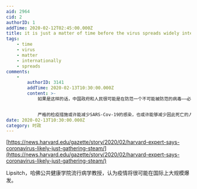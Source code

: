 ```yaml
---
aid: 2964
cid: 2
authorID: 1
addTime: 2020-02-12T02:45:00.000Z
title: it is just a matter of time before the virus spreads widely internationally
tags:
    - time
    - virus
    - matter
    - internationally
    - spreads
comments:
    -
        authorID: 3141
        addTime: 2020-02-13T10:30:00.000Z
        content: >-
            如果是这样的话，中国政府和人民很可能是在防范一个不可能被防范的病毒——必然会失败。


            严格的检疫措施或许能减少SARS-Cov-19的感染，也或许能够减少因此死亡的人数。但是检疫措施带来的缺医少药、经济放缓会让其他的死亡人数增加，而且这样还极大地侵犯了湖北居民的人权。
date: 2020-02-13T10:30:00.000Z
category: 时政
---
```


[https://news.harvard.edu/gazette/story/2020/02/harvard-expert-says-coronavirus-likely-just-gathering-steam/](https://news.harvard.edu/gazette/story/2020/02/harvard-expert-says-coronavirus-likely-just-gathering-steam/)

Lipsitch，哈佛公共健康学院流行病学教授，认为疫情将很可能在国际上大规模爆发。
